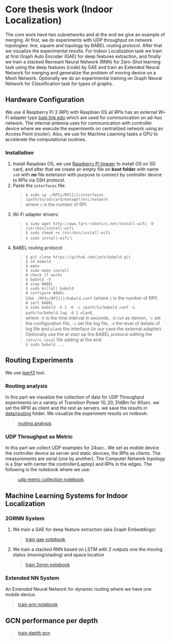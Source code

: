 # Core thesis work (Indoor Localization)

The core work have two subnetworks and at the end we give an example of merging. At first, we do experiments with UDP 
throughput on network topologies: line, square and topology by BABEL routing protocol. After that we visualize the 
experimental results. For Indoor Localization task we train at first Graph Auto Encoder (GAE) for deep features 
extraction, and finally we train a stacked Recreant Neural Network (RNN) for Zero-Shot learning  task using the deep 
features (code) by GAE and train an Extended Neural Network for merging and generalize the problem of moving device on 
a Mesh Network. Optionally we do an experimental training on Graph Neural Network for Classification task for types 
of graphs.

## Hardware Configuration

We use 4 Raspberry Pi 3 (RPI) with Raspbian OS all RPIs has an external Wi-Fi adapter type [bale link edo](https://blb)
which are used for communication on ad-hoc network. The internal antenna uses for communication with controller device
where we execute the experiments on centralized network using an Access Point (router). Also, we use for Machine Learning
tasks a GPU to accelerate the computational routines.

### Installation

1. Install Raspbian OS, we use [Raspberry Pi Imager](link) to install OS on SD card, and after that we create an empty 
   file on **boot folder** with name `ssh` with **no** file extension with purpose to connect by controller device
   to RPIs via SSH protocol.
2. Paste the `interfaces` file:
   > `$ sudo cp ./RPIs/RPI{i}/interfaces /path/to/sd/card/manage?/etc/network` \
   >  where `i` is the number of RPI.
3. Wi-Fi adapter drivers:
   > `$ sudo wget http://www.fars-robotics.net/install-wifi -O /usr/bin/install-wifi` \
   > `$ sudo chmod +x /usr/bin/install-wifi` \
   > `$ sudo install-wifi` \
4. BABEL routing protocol:
   > `$ git clone https://github.com/jech/babeld.git` \
   > `$ cd babeld` \
   > `$ make` \
   > `$ sudo make install` \
   > `# check if works` \
   > `$ babeld -V` \
   > `# stop BABEL` \
   > `$ sudo killall babeld` \
   > `# configure BABEL` \
   > Use `./RPIs/RPI{i}/babeld.conf` (where `i` is the number of RPI). \
   > `# sart BABEL` \
   > `$ sudo babeld -h 2 -D -c /path/to/babeld.conf -L path/to/babeld.log -d 2 wlan0`, \
   > where `-h` is the time interval in seconds, `-D` run as demon, `-c` set the configuration file, `-L` set the log 
   > file, `-d` the level of details of log file and `wlan0` the interface (in our case the external adapter). \
   > Optionally use the at start up the BABEL protocol editing the `/etv/rc.local` file adding at the end \
   > `$ sudo babeld ...`


## Routing Experiments
We use [Iperf3](ipefer3_link) tool.

### Routing analysis
In this part we visualize the collection of data for UDP Throughput experiments on a variety of
Transition Power ${10, 20, 31} dBm$ for $60 sec.$ we set the RPI0 as client and the rest as servers.
we save the results in [data/routing](data/routing) folder. We visualize the experiment results on notbook:
>[routing analysis](routinganalisis.ipynb).

### UDP Throughput as Metric
In this part we collect UDP examples for $24 sec.$. We set as mobile device the controller
device as server and static devices, the RPIs as clients. The measurements are serial (one by another). The Computer Network 
topology is a Star with center the controller(Laptop) and RPIs in the edges. The following is the notebook where we use:
> [udp metric collection notebook](collect-udp-metric.ipynb).

## Machine Learning Systems for Indoor Localization

### 2ORNN System
1. We train a GAE for deep feature extraction (aka Graph Embeddings)
   > [train gae notebook](train-gae.ipynb)
2. We train a stacked RNN based on LSTM with 2 outputs one the moving status (moving/stading) and space location
   > [train 2ornn notebook](train-2ornn.ipynb)

### Extended NN System
An Extended Neural Network for dynamic routing where we have one mobile device.
> [train enn notebook](train-extnn.ipynb)

## GCN performance per depth
> [train depth gcn](gcn-depth.ipynb)